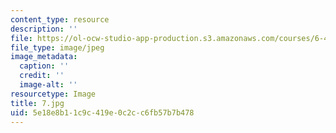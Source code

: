 ```yaml
---
content_type: resource
description: ''
file: https://ol-ocw-studio-app-production.s3.amazonaws.com/courses/6-450-principles-of-digital-communications-i-fall-2006/5e18e8b11c9c419e0c2cc6fb57b7b478_7.jpg
file_type: image/jpeg
image_metadata:
  caption: ''
  credit: ''
  image-alt: ''
resourcetype: Image
title: 7.jpg
uid: 5e18e8b1-1c9c-419e-0c2c-c6fb57b7b478
---
```

